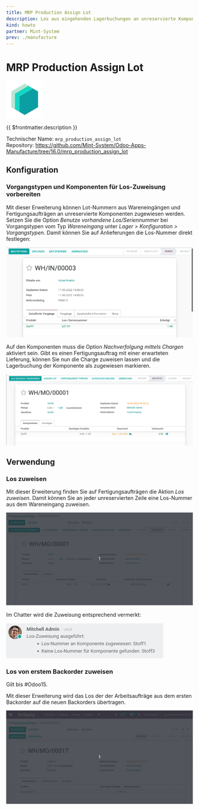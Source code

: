 ```yaml
---
title: MRP Production Assign Lot
description: Los aus eingehenden Lagerbuchungen an unreservierte Komponenten zuweisen.
kind: howto
partner: Mint-System
prev: ./manufacture
---
```


# MRP Production Assign Lot

![icon_oms_box](attachments/icons_odoo_mint_system.png)

{{ $frontmatter.description }}

Technischer Name: `mrp_production_assign_lot`\
Repository: <https://github.com/Mint-System/Odoo-Apps-Manufacture/tree/16.0/mrp_production_assign_lot>

## Konfiguration

### Vorgangstypen und Komponenten für Los-Zuweisung vorbereiten

Mit dieser Erweiterung können Lot-Nummern aus Wareneingängen und Fertigungsaufträgen an unreservierte Komponenten zugewiesen werden. Setzen Sie die Option _Benutze vorhandene Los/Seriennummer_ bei Vorgangstypen vom Typ _Wareneingang_ unter _Lager > Konfiguration > Vorgangstypen_. Damit können Sie auf Anlieferungen die Los-Nummer direkt festlegen:

![](attachments/MRP%20Production%20Assign%20Lot%20Wareneingang.png)

Auf den Komponenten muss die Option _Nachverfolgung mittels Chargen_ aktiviert sein. Gibt es einen Fertigungsauftrag mit einer erwarteten Lieferung, können Sie nun die Charge zuweisen lassen und die Lagerbuchung der Komponente als zugewiesen markieren.

![](attachments/MRP%20Production%20Assign%20Lot%20Fertigungsauftrag.png)

## Verwendung

### Los zuweisen

Mit dieser Erweiterung finden Sie auf Fertigungsaufträgen die Aktion _Los zuweisen_. Damit können Sie an jeder unreservierten Zeile eine Los-Nummer aus dem Wareneingang zuweisen.

![MRP Production Assign Lot](attachments/MRP%20Production%20Assign%20Lot.gif)

Im Chatter wird die Zuweisung entsprechend vermerkt:

![](attachments/MRP%20Production%20Assign%20Lot%20Chatter.png)

### Los von erstem Backorder zuweisen

Gilt bis #Odoo15.

Mit dieser Erweiterung wird das Los der der Arbeitsaufträge aus dem ersten Backorder auf die neuen Backorders übertragen.

![MRP Production Assign Lot Backorder](attachments/MRP%20Production%20Assign%20Lot%20Backorder.gif)

